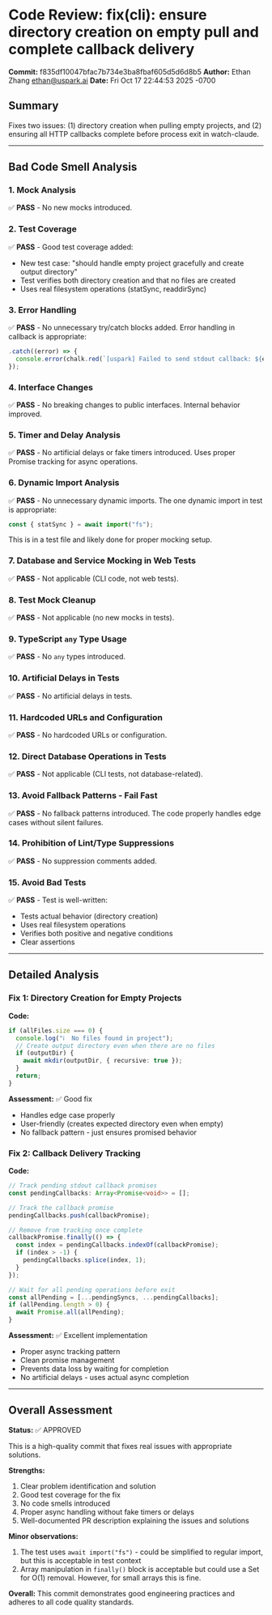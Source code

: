 # Code Review: fix(cli): ensure directory creation on empty pull and complete callback delivery

**Commit:** f835df10047bfac7b734e3ba8fbaf605d5d6d8b5
**Author:** Ethan Zhang <ethan@uspark.ai>
**Date:** Fri Oct 17 22:44:53 2025 -0700

## Summary
Fixes two issues: (1) directory creation when pulling empty projects, and (2) ensuring all HTTP callbacks complete before process exit in watch-claude.

---

## Bad Code Smell Analysis

### 1. Mock Analysis
✅ **PASS** - No new mocks introduced.

### 2. Test Coverage
✅ **PASS** - Good test coverage added:
- New test case: "should handle empty project gracefully and create output directory"
- Test verifies both directory creation and that no files are created
- Uses real filesystem operations (statSync, readdirSync)

### 3. Error Handling
✅ **PASS** - No unnecessary try/catch blocks added. Error handling in callback is appropriate:
```typescript
.catch((error) => {
  console.error(chalk.red(`[uspark] Failed to send stdout callback: ${error...}`));
});
```

### 4. Interface Changes
✅ **PASS** - No breaking changes to public interfaces. Internal behavior improved.

### 5. Timer and Delay Analysis
✅ **PASS** - No artificial delays or fake timers introduced. Uses proper Promise tracking for async operations.

### 6. Dynamic Import Analysis
✅ **PASS** - No unnecessary dynamic imports. The one dynamic import in test is appropriate:
```typescript
const { statSync } = await import("fs");
```
This is in a test file and likely done for proper mocking setup.

### 7. Database and Service Mocking in Web Tests
✅ **PASS** - Not applicable (CLI code, not web tests).

### 8. Test Mock Cleanup
✅ **PASS** - Not applicable (no new mocks in tests).

### 9. TypeScript `any` Type Usage
✅ **PASS** - No `any` types introduced.

### 10. Artificial Delays in Tests
✅ **PASS** - No artificial delays in tests.

### 11. Hardcoded URLs and Configuration
✅ **PASS** - No hardcoded URLs or configuration.

### 12. Direct Database Operations in Tests
✅ **PASS** - Not applicable (CLI tests, not database-related).

### 13. Avoid Fallback Patterns - Fail Fast
✅ **PASS** - No fallback patterns introduced. The code properly handles edge cases without silent failures.

### 14. Prohibition of Lint/Type Suppressions
✅ **PASS** - No suppression comments added.

### 15. Avoid Bad Tests
✅ **PASS** - Test is well-written:
- Tests actual behavior (directory creation)
- Uses real filesystem operations
- Verifies both positive and negative conditions
- Clear assertions

---

## Detailed Analysis

### Fix 1: Directory Creation for Empty Projects
**Code:**
```typescript
if (allFiles.size === 0) {
  console.log("ℹ️  No files found in project");
  // Create output directory even when there are no files
  if (outputDir) {
    await mkdir(outputDir, { recursive: true });
  }
  return;
}
```

**Assessment:** ✅ Good fix
- Handles edge case properly
- User-friendly (creates expected directory even when empty)
- No fallback pattern - just ensures promised behavior

### Fix 2: Callback Delivery Tracking
**Code:**
```typescript
// Track pending stdout callback promises
const pendingCallbacks: Array<Promise<void>> = [];

// Track the callback promise
pendingCallbacks.push(callbackPromise);

// Remove from tracking once complete
callbackPromise.finally(() => {
  const index = pendingCallbacks.indexOf(callbackPromise);
  if (index > -1) {
    pendingCallbacks.splice(index, 1);
  }
});

// Wait for all pending operations before exit
const allPending = [...pendingSyncs, ...pendingCallbacks];
if (allPending.length > 0) {
  await Promise.all(allPending);
}
```

**Assessment:** ✅ Excellent implementation
- Proper async tracking pattern
- Clean promise management
- Prevents data loss by waiting for completion
- No artificial delays - uses actual async completion

---

## Overall Assessment

**Status:** ✅ APPROVED

This is a high-quality commit that fixes real issues with appropriate solutions.

**Strengths:**
1. Clear problem identification and solution
2. Good test coverage for the fix
3. No code smells introduced
4. Proper async handling without fake timers or delays
5. Well-documented PR description explaining the issues and solutions

**Minor observations:**
1. The test uses `await import("fs")` - could be simplified to regular import, but this is acceptable in test context
2. Array manipulation in `finally()` block is acceptable but could use a Set for O(1) removal. However, for small arrays this is fine.

**Overall:** This commit demonstrates good engineering practices and adheres to all code quality standards.
